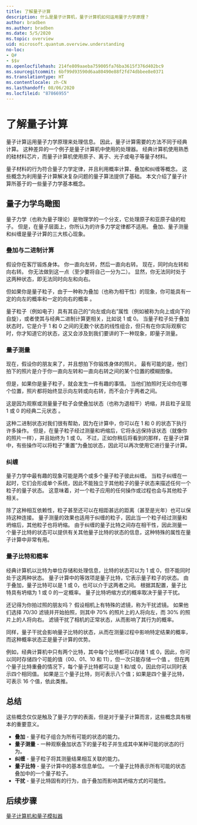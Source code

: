 ```yaml
---
title: 了解量子计算
description: 什么是量子计算机，量子计算机如何运用量子力学原理？
author: bradben
ms.author: bradben
ms.date: 5/5/2020
ms.topic: overview
uid: microsoft.quantum.overview.understanding
no-loc:
- Q#
- $$v
ms.openlocfilehash: 214fe809aaeba759005fa76ba3615f376d402bc9
ms.sourcegitcommit: 6bf99d93590d6aa80490e88f2fd74dbbee8e0371
ms.translationtype: HT
ms.contentlocale: zh-CN
ms.lasthandoff: 08/06/2020
ms.locfileid: "87866955"
---
```

# <a name="understanding-quantum-computing"></a>了解量子计算

量子计算运用量子力学原理来处理信息。 因此，量子计算需要的方法不同于经典计算。  这种差异的一个例子是量子计算机中使用的处理器。  经典计算机使用熟悉的硅材料芯片，而量子计算机使用原子、离子、光子或电子等量子材料。  

量子材料的行为符合量子力学定律，并且利用概率计算、叠加和纠缠等概念。 这些概念为利用量子计算解决复杂问题的量子算法提供了基础。 本文介绍了量子计算所基于的一些量子力学基本概念。

## <a name="a-birds-eye-view-of-quantum-mechanics"></a>量子力学鸟瞰图

量子力学（也称为量子理论）是物理学的一个分支，它处理原子和亚原子级的粒子。 但是，在量子层面上，你所认为的许多力学定律都不适用。 叠加、量子测量和纠缠是量子计算的三大核心现象。  

### <a name="superposition-vs-binary-computing"></a>叠加与二进制计算

假设你在客厅锻炼身体。 你一直向左转，然后一直向右转。 现在，同时向左转和向右转。 你无法做到这一点（至少要将自己一分为二）。  显然，你无法同时处于这两种状态，即无法同时向左和向右。

但如果你是量子粒子，由于一种称为叠加（也称为相干性）的现象，你可能具有一定的向左的概率和一定的向右的概率  。

量子粒子（例如电子）具有其自己的“向左或向右”属性（例如被称为向上或向下的自旋），或者使其与经典二进制计算更相关，比如说 1 或 0。 当量子粒子处于叠加状态时，它是介于 1 和 0 之间的无数个状态的线性组合，但只有在你实际观察它时，你才知道它的状态，这又会涉及到我们要讲的下一种现象，即量子测量。

### <a name="quantum-measurement"></a>量子测量

现在，假设你的朋友来了，并且想拍下你锻炼身体的照片。 最有可能的是，他们拍下的照片是介于你一直向左转和一直向右转之间的某个位置的模糊图像。

但是，如果你是量子粒子，就会发生一件有趣的事情。 当他们拍照时无论你在哪个位置，照片都将始终显示向左转或向右转，而不会介于两者之间。

这是因为观察或测量量子粒子会使叠加状态（也称为退相干）坍缩，并且粒子呈现 1 或 0 的经典二元状态 。

这种二进制状态对我们很有帮助，因为在计算中，你可以在 1 和 0 的状态下执行许多操作。 但是，在量子粒子经过测量和坍缩后，它将永远保持该状态（就像你的照片一样），并且始终为 1 或 0。 不过，正如你稍后将看到的那样，在量子计算中，有些操作可以将粒子“重置”为叠加状态，因此可以再次使用它进行量子计算。

### <a name="entanglement"></a>纠缠

量子力学中最有趣的现象可能是两个或多个量子粒子彼此纠缠。 当粒子纠缠在一起时，它们会形成单个系统，因此不能独立于其他粒子的量子状态来描述任何一个粒子的量子状态。 这意味着，对一个粒子应用的任何操作或过程也会与其他粒子相关。

除了这种相互依赖性，粒子甚至还可以在相距甚远的距离（甚至是光年）也可以保持这种连接。 量子测量的效果也适用于纠缠的粒子，因此当一个粒子经过测量和坍缩后，其他粒子也将坍缩。 由于纠缠的量子比特之间存在相干性，因此测量一个量子比特的状态可以提供有关其他量子比特的状态的信息，这种特殊的属性在量子计算中非常有用。

### <a name="qubits-and-probability"></a>量子比特和概率

经典计算机以比特为单位存储和处理信息，比特的状态可以为 1 或 0，但不能同时处于这两种状态。 量子计算中的等效项是量子比特，它表示量子粒子的状态。 由于叠加，量子比特可以是 1 或 0，也可以介于这两者之间。 根据其配置，量子比特具有坍缩为 1 或 0 的一定概率。 量子比特坍缩方式的概率取决于量子干扰。 

还记得为你拍过照的朋友吗？ 假设相机上有特殊的滤镜，称为干扰滤镜。 如果他们选择 70/30 滤镜并开始拍照，则其中 70% 的照片上的人将向左，而 30% 的照片上的人将向右。 滤镜干扰了相机的正常状态，从而影响了其行为的概率。

同样，量子干扰会影响量子比特的状态，从而在测量过程中影响特定结果的概率，而这种概率状态正是量子计算的优势。

例如，经典计算机中只有两个比特，其中每个比特都可以存储 1 或 0，因此，你可以同时存储四个可能的值（00、01、10 和 11），但一次只能存储一个值   。 但在两个量子比特重叠的情况下，每个量子比特都可以是 1 和/或 0，因此你可以同时表示四个相同值。 如果是三个量子比特，则可表示八个值；如果是四个量子比特，可表示 16 个值，依此类推。

## <a name="summary"></a>总结

这些概念仅仅是触及了量子力学的表面，但是对于量子计算而言，这些概念具有根本的重要意义。

- **叠加** - 量子粒子组合为所有可能的状态的能力。
- **量子测量** - 一种观察叠加状态下的量子粒子并生成其中某种可能的状态的行为。
- **纠缠** - 量子粒子将其测量结果相互关联的能力。
- **量子比特** - 量子计算中的基本信息单位。 一个量子比特表示所有可能的状态叠加中的一个量子粒子。
- **干扰** - 量子比特固有的行为，由于叠加而影响其坍缩方式的可能性。

## <a name="next-steps"></a>后续步骤

[量子计算机和量子模拟器](xref:microsoft.quantum.overview.simulators)
